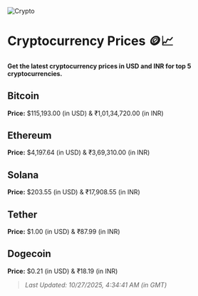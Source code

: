 
![Crypto](https://www.techguide.com.au/wp-content/uploads/2020/11/crypto3.jpeg)

# Cryptocurrency Prices 🪙📈

#### Get the latest cryptocurrency prices in USD and INR for top 5 cryptocurrencies.

## Bitcoin

**Price:** $115,193.00 (in USD) & ₹1,01,34,720.00 (in INR)

## Ethereum

**Price:** $4,197.64 (in USD) & ₹3,69,310.00 (in INR)

## Solana

**Price:** $203.55 (in USD) & ₹17,908.55 (in INR)

## Tether

**Price:** $1.00 (in USD) & ₹87.99 (in INR)

## Dogecoin

**Price:** $0.21 (in USD) & ₹18.19 (in INR)

> _Last Updated: 10/27/2025, 4:34:41 AM (in GMT)_
